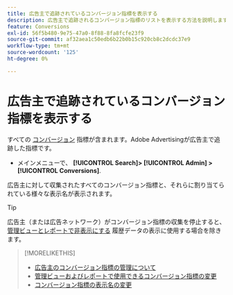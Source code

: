 ```yaml
---
title: 広告主で追跡されているコンバージョン指標を表示する
description: 広告主で追跡されるコンバージョン指標のリストを表示する方法を説明します。
feature: Conversions
exl-id: 56f5b480-9e75-47a0-8f88-8fa8fcfe23f9
source-git-commit: af32aea1c50edb6b22b0b15c920cb8c2dcdc37e9
workflow-type: tm+mt
source-wordcount: '125'
ht-degree: 0%

---
```


# 広告主で追跡されているコンバージョン指標を表示する

すべての [コンバージョン](/help/search-social-commerce/glossary.md#c-d) 指標が含まれます。Adobe Advertisingが広告主で追跡した指標です。

* メインメニューで、 **[!UICONTROL Search]> [!UICONTROL Admin] >[!UICONTROL Conversions]**.

広告主に対して収集されたすべてのコンバージョン指標と、それらに割り当てられている様々な表示名が表示されます。

>[!TIP]
>
>広告主（または広告ネットワーク）がコンバージョン指標の収集を停止すると、 [管理ビューとレポートで非表示にする](conversion-metric-edit-available.md) 履歴データの表示に使用する場合を除きます。

>[!MORELIKETHIS]
>
>* [広告主のコンバージョン指標の管理について](conversion-metric-about.md)
>* [管理ビューおよびレポートで使用できるコンバージョン指標の変更](conversion-metric-edit-available.md)
>* [コンバージョン指標の表示名の変更](conversion-metric-edit-display-name.md)
